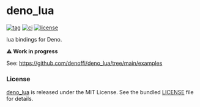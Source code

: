 # deno_lua

[![tag](https://img.shields.io/github/release/denoffi/deno_lua)](https://github.com/denoffi/deno_lua/releases)
[![ci](https://github.com/denoffi/deno_lua/actions/workflows/ci.yml/badge.svg)](https://github.com/denoffi/deno_lua/actions/workflows/ci.yml)
[![license](https://img.shields.io/github/license/denoffi/deno_lua)](https://github.com/denoffi/deno_lua/blob/master/LICENSE)

lua bindings for Deno.

**⚠️ Work in progress**

See: https://github.com/denoffi/deno_lua/tree/main/examples

### License

[deno_lua](https://github.com/denoffi/deno_lua) is released under the MIT
License. See the bundled [LICENSE](./LICENSE) file for details.
